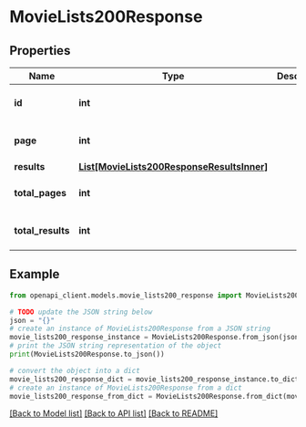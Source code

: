# MovieLists200Response


## Properties

Name | Type | Description | Notes
------------ | ------------- | ------------- | -------------
**id** | **int** |  | [optional] [default to 0]
**page** | **int** |  | [optional] [default to 0]
**results** | [**List[MovieLists200ResponseResultsInner]**](MovieLists200ResponseResultsInner.md) |  | [optional] 
**total_pages** | **int** |  | [optional] [default to 0]
**total_results** | **int** |  | [optional] [default to 0]

## Example

```python
from openapi_client.models.movie_lists200_response import MovieLists200Response

# TODO update the JSON string below
json = "{}"
# create an instance of MovieLists200Response from a JSON string
movie_lists200_response_instance = MovieLists200Response.from_json(json)
# print the JSON string representation of the object
print(MovieLists200Response.to_json())

# convert the object into a dict
movie_lists200_response_dict = movie_lists200_response_instance.to_dict()
# create an instance of MovieLists200Response from a dict
movie_lists200_response_from_dict = MovieLists200Response.from_dict(movie_lists200_response_dict)
```
[[Back to Model list]](../README.md#documentation-for-models) [[Back to API list]](../README.md#documentation-for-api-endpoints) [[Back to README]](../README.md)


